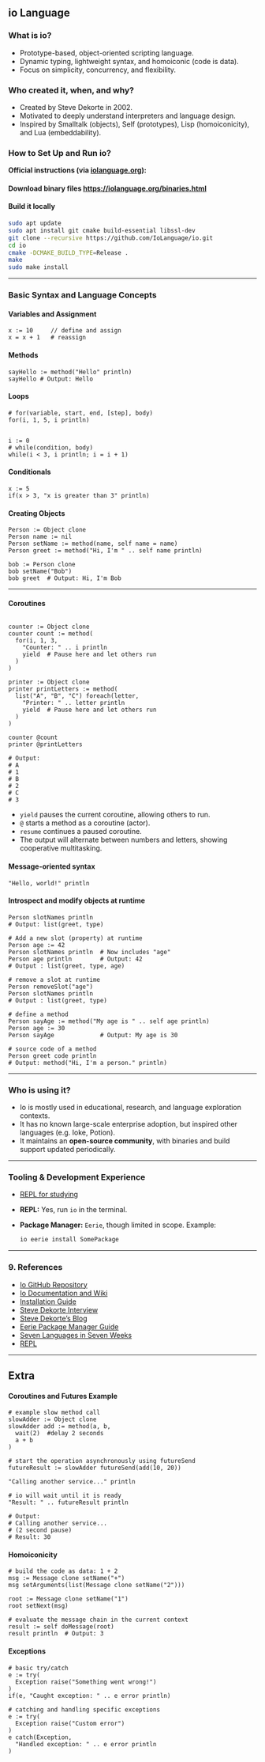 ## io Language

### What is io?
- Prototype-based, object-oriented scripting language.
- Dynamic typing, lightweight syntax, and homoiconic (code is data).
- Focus on simplicity, concurrency, and flexibility.

### Who created it, when, and why?
- Created by Steve Dekorte in 2002.
- Motivated to deeply understand interpreters and language design.
- Inspired by Smalltalk (objects), Self (prototypes), Lisp (homoiconicity), and Lua (embeddability).

### How to Set Up and Run io?

**Official instructions (via [iolanguage.org](https://iolanguage.org/)):**
#### Download binary files https://iolanguage.org/binaries.html

#### Build it locally

```bash
sudo apt update
sudo apt install git cmake build-essential libssl-dev
git clone --recursive https://github.com/IoLanguage/io.git
cd io
cmake -DCMAKE_BUILD_TYPE=Release .
make
sudo make install
```

---

### Basic Syntax and Language Concepts

#### Variables and Assignment

```io
x := 10     // define and assign
x = x + 1   # reassign
```

#### Methods

```io
sayHello := method("Hello" println)
sayHello # Output: Hello
```

#### Loops

```io
# for(variable, start, end, [step], body)
for(i, 1, 5, i println)


i := 0
# while(condition, body)
while(i < 3, i println; i = i + 1)
```

#### Conditionals

```io
x := 5
if(x > 3, "x is greater than 3" println)
```

#### Creating Objects

```io
Person := Object clone
Person name := nil
Person setName := method(name, self name = name)
Person greet := method("Hi, I'm " .. self name println)

bob := Person clone
bob setName("Bob")
bob greet  # Output: Hi, I'm Bob
```
---

#### Coroutines

```io

counter := Object clone
counter count := method(
  for(i, 1, 3,
    "Counter: " .. i println
    yield  # Pause here and let others run
  )
)

printer := Object clone
printer printLetters := method(
  list("A", "B", "C") foreach(letter,
    "Printer: " .. letter println
    yield  # Pause here and let others run
  )
)

counter @count
printer @printLetters

# Output: 
# A
# 1
# B
# 2
# C
# 3
```
- `yield` pauses the current coroutine, allowing others to run.
- `@` starts a method as a coroutine (actor).
- `resume` continues a paused coroutine.
- The output will alternate between numbers and letters, showing cooperative multitasking.

#### Message-oriented syntax

  ```io
  "Hello, world!" println
  ```

#### Introspect and modify objects at runtime

```
Person slotNames println
# Output: list(greet, type)

# Add a new slot (property) at runtime
Person age := 42
Person slotNames println  # Now includes "age"
Person age println        # Output: 42
# Output : list(greet, type, age)

# remove a slot at runtime
Person removeSlot("age")
Person slotNames println
# Output : list(greet, type)

# define a method
Person sayAge := method("My age is " .. self age println)
Person age := 30
Person sayAge             # Output: My age is 30

# source code of a method
Person greet code println
# Output: method("Hi, I'm a person." println)

```

---
### Who is using it?

- Io is mostly used in educational, research, and language exploration contexts.
- It has no known large-scale enterprise adoption, but inspired other languages (e.g. Ioke, Potion).
- It maintains an **open-source community**, with binaries and build support updated periodically.

---

### Tooling & Development Experience

- [REPL for studying](https://iolanguage.org/repl/index.html)

- **REPL:** Yes, run `io` in the terminal.
- **Package Manager:** `Eerie`, though limited in scope. Example:
  ```bash
  io eerie install SomePackage
  ```

---

### 9. References

- [Io GitHub Repository](https://github.com/IoLanguage/io)
- [Io Documentation and Wiki](https://iolanguage.org/)
- [Installation Guide](https://github.com/IoLanguage/io#build-instructions)
- [Steve Dekorte Interview](https://www.artima.com/intv/visual.html)
- [Steve Dekorte’s Blog](https://stevedekorte.com)
- [Eerie Package Manager Guide](https://github.com/IoLanguage/eerie)
- [Seven Languages in Seven Weeks](https://codedocs.org/what-is/io-programming-language)
- [REPL](https://iolanguage.org/repl/index.html)

---



## Extra

#### Coroutines and Futures Example

```io
# example slow method call
slowAdder := Object clone
slowAdder add := method(a, b,
  wait(2)  #delay 2 seconds
  a + b
)

# start the operation asynchronously using futureSend
futureResult := slowAdder futureSend(add(10, 20))

"Calling another service..." println

# io will wait until it is ready
"Result: " .. futureResult println

# Output:
# Calling another service...
# (2 second pause)
# Result: 30
```

#### Homoiconicity

```io
# build the code as data: 1 + 2
msg := Message clone setName("+")
msg setArguments(list(Message clone setName("2")))

root := Message clone setName("1")
root setNext(msg)

# evaluate the message chain in the current context
result := self doMessage(root)
result println  # Output: 3
```

#### Exceptions
```io
# basic try/catch
e := try(
  Exception raise("Something went wrong!")
)
if(e, "Caught exception: " .. e error println)

# catching and handling specific exceptions
e := try(
  Exception raise("Custom error")
)
e catch(Exception,
  "Handled exception: " .. e error println
)
```